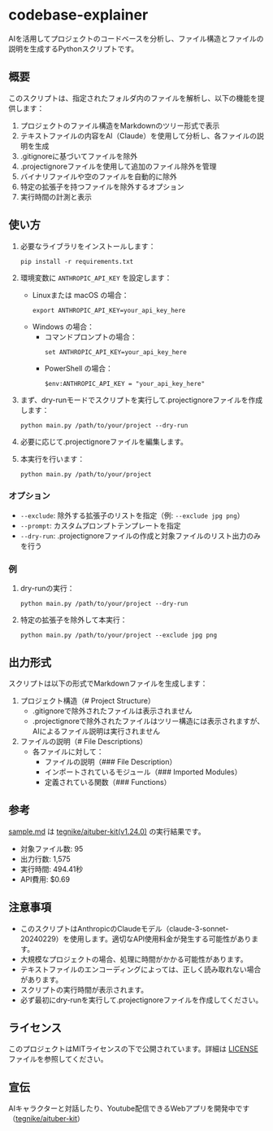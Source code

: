 # codebase-explainer

AIを活用してプロジェクトのコードベースを分析し、ファイル構造とファイルの説明を生成するPythonスクリプトです。

## 概要

このスクリプトは、指定されたフォルダ内のファイルを解析し、以下の機能を提供します：

1. プロジェクトのファイル構造をMarkdownのツリー形式で表示
2. テキストファイルの内容をAI（Claude）を使用して分析し、各ファイルの説明を生成
3. .gitignoreに基づいてファイルを除外
4. .projectignoreファイルを使用して追加のファイル除外を管理
5. バイナリファイルや空のファイルを自動的に除外
6. 特定の拡張子を持つファイルを除外するオプション
7. 実行時間の計測と表示

## 使い方

1. 必要なライブラリをインストールします：
   ```
   pip install -r requirements.txt
   ```

2. 環境変数に `ANTHROPIC_API_KEY` を設定します：
   - Linuxまたは macOS の場合：
     ```
     export ANTHROPIC_API_KEY=your_api_key_here
     ```
   - Windows の場合：
     - コマンドプロンプトの場合：
       ```
       set ANTHROPIC_API_KEY=your_api_key_here
       ```
     - PowerShell の場合：
       ```
       $env:ANTHROPIC_API_KEY = "your_api_key_here"
       ```

3. まず、dry-runモードでスクリプトを実行して.projectignoreファイルを作成します：
   ```
   python main.py /path/to/your/project --dry-run
   ```

4. 必要に応じて.projectignoreファイルを編集します。

5. 本実行を行います：
   ```
   python main.py /path/to/your/project
   ```

### オプション

- `--exclude`: 除外する拡張子のリストを指定（例: `--exclude jpg png`）
- `--prompt`: カスタムプロンプトテンプレートを指定
- `--dry-run`: .projectignoreファイルの作成と対象ファイルのリスト出力のみを行う

### 例

1. dry-runの実行：
   ```
   python main.py /path/to/your/project --dry-run
   ```

2. 特定の拡張子を除外して本実行：
   ```
   python main.py /path/to/your/project --exclude jpg png
   ```

## 出力形式

スクリプトは以下の形式でMarkdownファイルを生成します：

1. プロジェクト構造（# Project Structure）
   - .gitignoreで除外されたファイルは表示されません
   - .projectignoreで除外されたファイルはツリー構造には表示されますが、AIによるファイル説明は実行されません
2. ファイルの説明（# File Descriptions）
   - 各ファイルに対して：
     - ファイルの説明（### File Description）
     - インポートされているモジュール（### Imported Modules）
     - 定義されている関数（### Functions）

## 参考

[sample.md](sample.md) は [tegnike/aituber-kit(v1.24.0)](https://github.com/tegnike/aituber-kit) の実行結果です。

- 対象ファイル数: 95
- 出力行数: 1,575
- 実行時間: 494.41秒
- API費用: $0.69

## 注意事項

- このスクリプトはAnthropicのClaudeモデル（claude-3-sonnet-20240229）を使用します。適切なAPI使用料金が発生する可能性があります。
- 大規模なプロジェクトの場合、処理に時間がかかる可能性があります。
- テキストファイルのエンコーディングによっては、正しく読み取れない場合があります。
- スクリプトの実行時間が表示されます。
- 必ず最初にdry-runを実行して.projectignoreファイルを作成してください。

## ライセンス

このプロジェクトはMITライセンスの下で公開されています。詳細は [LICENSE](LICENSE) ファイルを参照してください。

## 宣伝

AIキャラクターと対話したり、Youtube配信できるWebアプリを開発中です（[tegnike/aituber-kit](https://github.com/tegnike/aituber-kit)）
